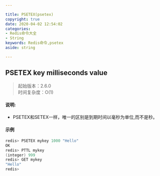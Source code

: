 ```yaml
---

title: PSETEX(psetex)
copyright: true
date: 2020-04-02 12:54:02
categories: 
- Redis命令大全
- String
keywords: Redis命令,psetex
aside: string

---
```

## PSETEX key milliseconds value 
>起始版本：2.6.0<br/>时间复杂度：O(1)  


#### 说明:
* PSETEX和SETEX一样，唯一的区别是到期时间以毫秒为单位,而不是秒。

#### 示例

```c
redis> PSETEX mykey 1000 "Hello"
OK
redis> PTTL mykey
(integer) 999
redis> GET mykey
"Hello"
redis> 
```